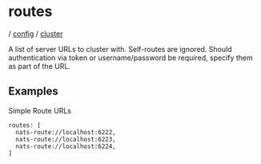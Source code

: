 # routes

/ [config](/reference/server-config/index.md) / [cluster](/reference/server-config/config/cluster/index.md) 

A list of server URLs to cluster with. Self-routes are ignored. Should authentication via token or username/password
be required, specify them as part of the URL.

## Examples

Simple Route URLs
```
routes: [
  nats-route://localhost:6222,
  nats-route://localhost:6223,
  nats-route://localhost:6224,
]

```

